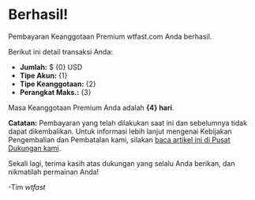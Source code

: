 # Berhasil! 
Pembayaran Keanggotaan Premium wtfast.com Anda berhasil.

Berikut ini detail transaksi Anda:

* **Jumlah:** $ {0} USD
* **Tipe Akun:** {1}
* **Tipe Keanggotaan:** {2}
* **Perangkat Maks.:** {3}

Masa Keanggotaan Premium Anda adalah **{4} hari**.  

**Catatan:** Pembayaran yang telah dilakukan saat ini dan sebelumnya tidak dapat dikembalikan. Untuk informasi lebih lanjut mengenai Kebijakan Pengembalian dan Pembatalan kami, silakan [baca artikel ini di Pusat Dukungan kami](https://wtfast.zendesk.com/hc/en-us/articles/210389223-Refund-and-Cancellation-Policy-).

Sekali lagi, terima kasih atas dukungan yang selalu Anda berikan, dan nikmatilah permainan Anda!
 
-Tim *wtfast*
